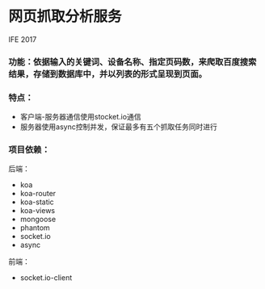 # 网页抓取分析服务
IFE 2017

### 功能：依据输入的关键词、设备名称、指定页码数，来爬取百度搜索结果，存储到数据库中，并以列表的形式呈现到页面。

### 特点：
* 客户端-服务器通信使用stocket.io通信
* 服务器使用async控制并发，保证最多有五个抓取任务同时进行

### 项目依赖：
后端：
* koa
* koa-router
* koa-static
* koa-views
* mongoose
* phantom
* socket.io
* async

前端：
* socket.io-client